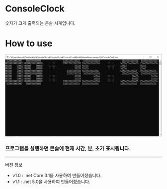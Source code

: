 # ConsoleClock
숫자가 크게 출력되는 콘솔 시계입니다.
# How to use
![sample](https://github.com/ERRrOR404/ConsoleClock/blob/master/sample.PNG)
### 프로그램을 실행하면 콘솔에 현재 시간, 분, 초가 표시됩니다.
---
버전 정보
- v1.0 : .net Core 3.1을 사용하여 만들어졌습니다.
- v1.1 : .net 5.0을 사용하여 만들어졌습니다.
